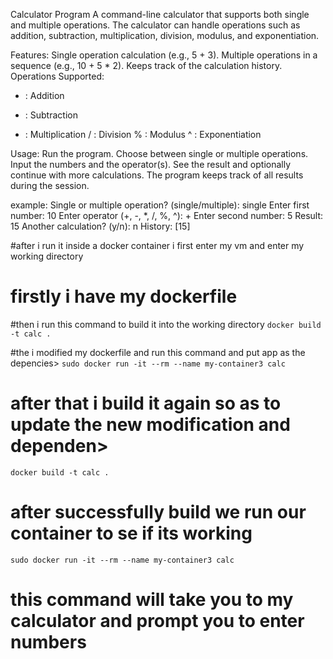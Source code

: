 Calculator Program
A command-line calculator that supports both single and multiple operations. The calculator can handle operations such as addition, subtraction, multiplication, division, modulus, and exponentiation.

Features:
Single operation calculation (e.g., 5 + 3).
Multiple operations in a sequence (e.g., 10 + 5 * 2).
Keeps track of the calculation history.
Operations Supported:
+ : Addition
- : Subtraction
* : Multiplication
/ : Division
% : Modulus
^ : Exponentiation


Usage:
Run the program.
Choose between single or multiple operations.
Input the numbers and the operator(s).
See the result and optionally continue with more calculations.
The program keeps track of all results during the session.

example:
Single or multiple operation? (single/multiple): single
Enter first number: 10
Enter operator (+, -, *, /, %, ^): +
Enter second number: 5
Result: 15
Another calculation? (y/n): n
History: [15]


#after i run it inside a docker container 
 i first enter my vm and enter my working directory  

# firstly i have my dockerfile

#then i run this command to build it into the working directory 
```docker build -t calc .```

#the i modified my dockerfile and run this command and put app as the depencies>
```sudo docker run -it --rm --name my-container3 calc```

# after that i build it again so as to update the new modification and dependen>
```docker build -t calc .```

# after successfully build we run our container to se if its working
```sudo docker run -it --rm --name my-container3 calc```
# this command will take you to my calculator and prompt you to enter numbers 
